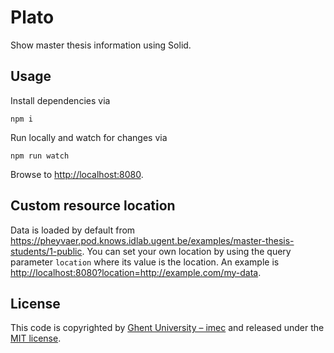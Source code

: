 # Plato

Show master thesis information using Solid.

## Usage
Install dependencies via
```shell
npm i
```
Run locally and watch for changes via
```shell
npm run watch
```
Browse to <http://localhost:8080>.

## Custom resource location
Data is loaded by default from <https://pheyvaer.pod.knows.idlab.ugent.be/examples/master-thesis-students/1-public>.
You can set your own location by using the query parameter `location` where its value is the location.
An example is <http://localhost:8080?location=http://example.com/my-data>.

## License

This code is copyrighted by [Ghent University – imec](http://idlab.ugent.be/) and
released under the [MIT license](http://opensource.org/licenses/MIT).
